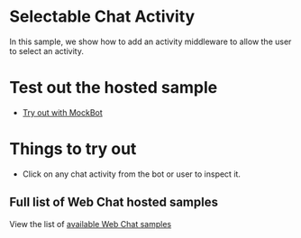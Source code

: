 # Selectable Chat Activity

In this sample, we show how to add an activity middleware to allow the user to select an activity.

# Test out the hosted sample

-  [Try out with MockBot](https://microsoft.github.io/BotFramework-WebChat/04.api/f.selectable-activity)

# Things to try out

-  Click on any chat activity from the bot or user to inspect it.

## Full list of Web Chat hosted samples

View the list of [available Web Chat samples](https://github.com/microsoft/BotFramework-WebChat/tree/main/samples)
